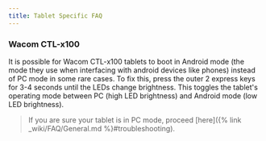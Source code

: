 ```yaml
---
title: Tablet Specific FAQ
---
```


### Wacom CTL-x100

It is possible for Wacom CTL-x100 tablets to boot in Android mode (the mode they use when interfacing with android devices like phones) instead of PC mode in some rare cases. To fix this, press
the outer 2 express keys for 3-4 seconds until the LEDs change brightness. This toggles the tablet's operating mode
between PC (high LED brightness) and Android mode (low LED brightness).

> If you are sure your tablet is in PC mode, proceed [here]({% link _wiki/FAQ/General.md %}#troubleshooting).
